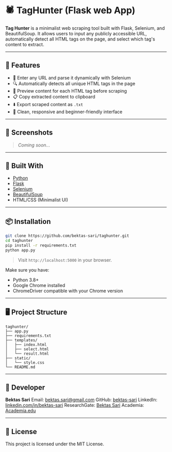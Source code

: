 # 🕷️ TagHunter (Flask web App)

**Tag Hunter** is a minimalist web scraping tool built with Flask, Selenium, and BeautifulSoup. It allows users to input any publicly accessible URL, automatically detect all HTML tags on the page, and select which tag's content to extract.

---

## 🚀 Features

* 🧭 Enter any URL and parse it dynamically with Selenium
* 🔍 Automatically detects all unique HTML tags in the page
* 🧠 Preview content for each HTML tag before scraping
* 📋 Copy extracted content to clipboard
* ⬇️ Export scraped content as `.txt`
* 🎨 Clean, responsive and beginner-friendly interface

---

## 📸 Screenshots

> *Coming soon...*

---

## 🧰 Built With

* [Python](https://www.python.org/)
* [Flask](https://flask.palletsprojects.com/)
* [Selenium](https://www.selenium.dev/)
* [BeautifulSoup](https://www.crummy.com/software/BeautifulSoup/)
* HTML/CSS (Minimalist UI)

---

## 📦 Installation

```bash
git clone https://github.com/bektas-sari/taghunter.git
cd taghunter
pip install -r requirements.txt
python app.py
```

> Visit `http://localhost:5000` in your browser.

Make sure you have:

* Python 3.8+
* Google Chrome installed
* ChromeDriver compatible with your Chrome version

---

## 🖥️ Project Structure

```
taghunter/
├── app.py
├── requirements.txt
├── templates/
│   ├── index.html
│   ├── select.html
│   └── result.html
├── static/
│   └── style.css
└── README.md
```

---

## 👤 Developer

**Bektas Sari**
Email: [bektas.sari@gmail.com](mailto:bektas.sari@gmail.com) 
GitHub: [bektas-sari](https://github.com/bektas-sari)
LinkedIn: [linkedin.com/in/bektas-sari](https://www.linkedin.com/in/bektas-sari)
ResearchGate: [Bektas Sari](https://www.researchgate.net/profile/Bektas-Sari-3)
Academia: [Academia.edu](https://independent.academia.edu/bektassari)

---

## 📄 License

This project is licensed under the MIT License.
